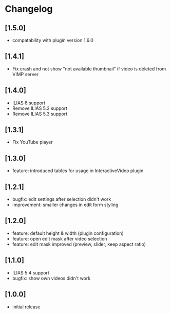 # Changelog

## [1.5.0]
- compatability with plugin version 1.6.0

## [1.4.1]
- Fix crash and not show "not available thumbnail" if video is deleted from VIMP server

## [1.4.0]
- ILIAS 6 support
- Remove ILIAS 5.2 support
- Remove ILIAS 5.3 support

## [1.3.1]
- Fix YouTube player

## [1.3.0]
- feature: introduced tables for usage in InteractiveVideo plugin

## [1.2.1]
- bugfix: edit settings after selection didn't work
- improvement: smaller changes in edit form styling

## [1.2.0]
- feature: default height & width (plugin configuration)
- feature: open edit mask after video selection
- feature: edit mask improved (preview, slider, keep aspect ratio)

## [1.1.0]
- ILIAS 5.4 support
- bugfix: show own videos didn't work

## [1.0.0]
- initial release
